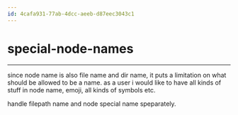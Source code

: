 ```yaml
---
id: 4cafa931-77ab-4dcc-aeeb-d87eec3043c1
---
```


# special-node-names

<rat graph depth=1 />

---

since node name is also file name and dir name, it puts a limitation on what
should be allowed to be a name. as a user i would like to have all kinds of
stuff in node name, emoji, all kinds of symbols etc.

handle filepath name and node special name speparately.
